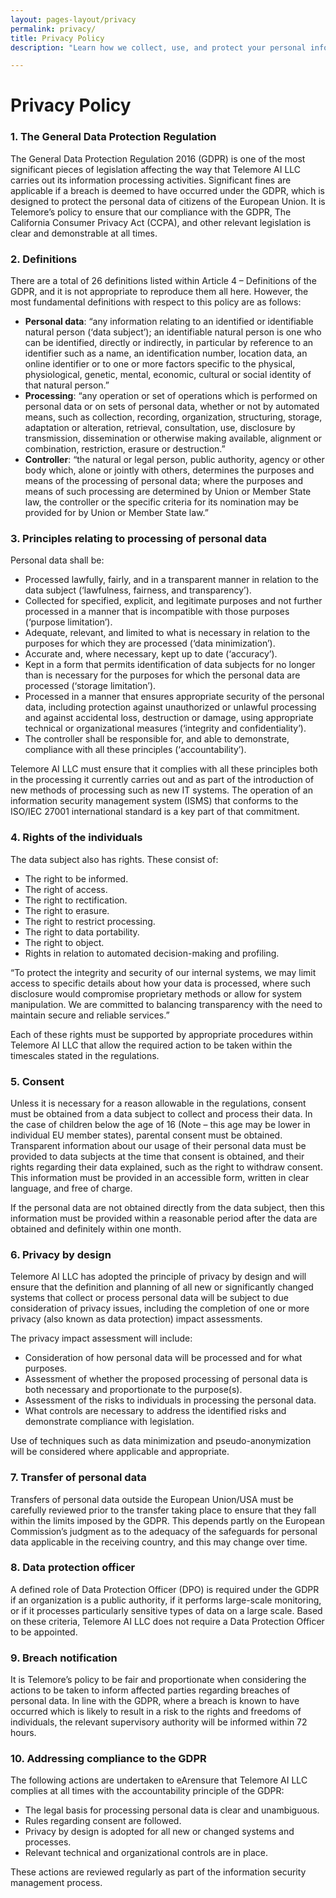 ```yaml
---
layout: pages-layout/privacy
permalink: privacy/
title: Privacy Policy
description: "Learn how we collect, use, and protect your personal information. Read our Privacy Policy to understand your rights and our commitment to data security."

---
```


<h1 class="text-center header-normal">Privacy Policy</h1>

### 1. The General Data Protection Regulation
The General Data Protection Regulation 2016 (GDPR) is one of the most significant pieces of legislation affecting the way that Telemore AI LLC carries out its information processing activities. Significant fines are applicable if a breach is deemed to have occurred under the GDPR, which is designed to protect the personal data of citizens of the European Union. It is Telemore’s policy to ensure that our compliance with the GDPR, The California Consumer Privacy Act (CCPA), and other relevant legislation is clear and demonstrable at all times.

### 2. Definitions
There are a total of 26 definitions listed within Article 4 – Definitions of the GDPR, and it is not appropriate to reproduce them all here. However, the most fundamental definitions with respect to this policy are as follows:

- **Personal data**: “any information relating to an identified or identifiable natural person (‘data subject’); an identifiable natural person is one who can be identified, directly or indirectly, in particular by reference to an identifier such as a name, an identification number, location data, an online identifier or to one or more factors specific to the physical, physiological, genetic, mental, economic, cultural or social identity of that natural person.”
- **Processing**: “any operation or set of operations which is performed on personal data or on sets of personal data, whether or not by automated means, such as collection, recording, organization, structuring, storage, adaptation or alteration, retrieval, consultation, use, disclosure by transmission, dissemination or otherwise making available, alignment or combination, restriction, erasure or destruction.”
- **Controller**: “the natural or legal person, public authority, agency or other body which, alone or jointly with others, determines the purposes and means of the processing of personal data; where the purposes and means of such processing are determined by Union or Member State law, the controller or the specific criteria for its nomination may be provided for by Union or Member State law.”

### 3. Principles relating to processing of personal data
Personal data shall be:
- Processed lawfully, fairly, and in a transparent manner in relation to the data subject (‘lawfulness, fairness, and transparency’).
- Collected for specified, explicit, and legitimate purposes and not further processed in a manner that is incompatible with those purposes (‘purpose limitation’).
- Adequate, relevant, and limited to what is necessary in relation to the purposes for which they are processed (‘data minimization’).
- Accurate and, where necessary, kept up to date (‘accuracy’).
- Kept in a form that permits identification of data subjects for no longer than is necessary for the purposes for which the personal data are processed (‘storage limitation’).
- Processed in a manner that ensures appropriate security of the personal data, including protection against unauthorized or unlawful processing and against accidental loss, destruction or damage, using appropriate technical or organizational measures (‘integrity and confidentiality’).
- The controller shall be responsible for, and able to demonstrate, compliance with all these principles (‘accountability’).

Telemore AI LLC must ensure that it complies with all these principles both in the processing it currently carries out and as part of the introduction of new methods of processing such as new IT systems. The operation of an information security management system (ISMS) that conforms to the ISO/IEC 27001 international standard is a key part of that commitment.

### 4. Rights of the individuals
The data subject also has rights. These consist of:
- The right to be informed.
- The right of access.
- The right to rectification.
- The right to erasure.
- The right to restrict processing.
- The right to data portability.
- The right to object.
- Rights in relation to automated decision-making and profiling.

“To protect the integrity and security of our internal systems, we may limit access to specific details about how your data is processed, where such disclosure would compromise proprietary methods or allow for system manipulation. We are committed to balancing transparency with the need to maintain secure and reliable services.”

Each of these rights must be supported by appropriate procedures within Telemore AI LLC that allow the required action to be taken within the timescales stated in the regulations.

### 5. Consent
Unless it is necessary for a reason allowable in the regulations, consent must be obtained from a data subject to collect and process their data. In the case of children below the age of 16 (Note – this age may be lower in individual EU member states), parental consent must be obtained. Transparent information about our usage of their personal data must be provided to data subjects at the time that consent is obtained, and their rights regarding their data explained, such as the right to withdraw consent. This information must be provided in an accessible form, written in clear language, and free of charge.

If the personal data are not obtained directly from the data subject, then this information must be provided within a reasonable period after the data are obtained and definitely within one month.

### 6. Privacy by design
Telemore AI LLC has adopted the principle of privacy by design and will ensure that the definition and planning of all new or significantly changed systems that collect or process personal data will be subject to due consideration of privacy issues, including the completion of one or more privacy (also known as data protection) impact assessments.

The privacy impact assessment will include:
- Consideration of how personal data will be processed and for what purposes.
- Assessment of whether the proposed processing of personal data is both necessary and proportionate to the purpose(s).
- Assessment of the risks to individuals in processing the personal data.
- What controls are necessary to address the identified risks and demonstrate compliance with legislation.

Use of techniques such as data minimization and pseudo-anonymization will be considered where applicable and appropriate.

### 7. Transfer of personal data
Transfers of personal data outside the European Union/USA must be carefully reviewed prior to the transfer taking place to ensure that they fall within the limits imposed by the GDPR. This depends partly on the European Commission’s judgment as to the adequacy of the safeguards for personal data applicable in the receiving country, and this may change over time.

### 8. Data protection officer
A defined role of Data Protection Officer (DPO) is required under the GDPR if an organization is a public authority, if it performs large-scale monitoring, or if it processes particularly sensitive types of data on a large scale. Based on these criteria, Telemore AI LLC does not require a Data Protection Officer to be appointed.

### 9. Breach notification
It is Telemore’s policy to be fair and proportionate when considering the actions to be taken to inform affected parties regarding breaches of personal data. In line with the GDPR, where a breach is known to have occurred which is likely to result in a risk to the rights and freedoms of individuals, the relevant supervisory authority will be informed within 72 hours.

### 10. Addressing compliance to the GDPR
The following actions are undertaken to eArensure that Telemore AI LLC complies at all times with the accountability principle of the GDPR:
- The legal basis for processing personal data is clear and unambiguous.
- Rules regarding consent are followed.
- Privacy by design is adopted for all new or changed systems and processes.
- Relevant technical and organizational controls are in place.

These actions are reviewed regularly as part of the information security management process.